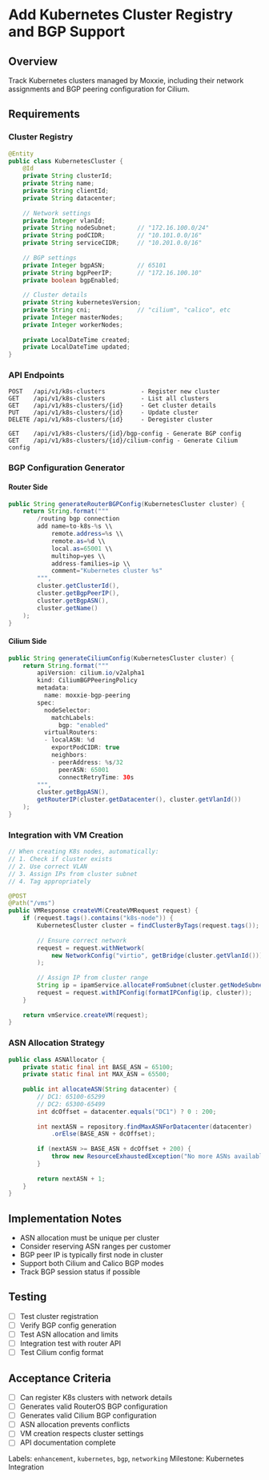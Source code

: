 # Add Kubernetes Cluster Registry and BGP Support

## Overview
Track Kubernetes clusters managed by Moxxie, including their network assignments and BGP peering configuration for Cilium.

## Requirements

### Cluster Registry
```java
@Entity
public class KubernetesCluster {
    @Id
    private String clusterId;
    private String name;
    private String clientId;
    private String datacenter;
    
    // Network settings
    private Integer vlanId;
    private String nodeSubnet;      // "172.16.100.0/24"
    private String podCIDR;         // "10.101.0.0/16"
    private String serviceCIDR;     // "10.201.0.0/16"
    
    // BGP settings
    private Integer bgpASN;         // 65101
    private String bgpPeerIP;       // "172.16.100.10"
    private boolean bgpEnabled;
    
    // Cluster details
    private String kubernetesVersion;
    private String cni;             // "cilium", "calico", etc
    private Integer masterNodes;
    private Integer workerNodes;
    
    private LocalDateTime created;
    private LocalDateTime updated;
}
```

### API Endpoints
```
POST   /api/v1/k8s-clusters          - Register new cluster
GET    /api/v1/k8s-clusters          - List all clusters
GET    /api/v1/k8s-clusters/{id}     - Get cluster details
PUT    /api/v1/k8s-clusters/{id}     - Update cluster
DELETE /api/v1/k8s-clusters/{id}     - Deregister cluster

GET    /api/v1/k8s-clusters/{id}/bgp-config - Generate BGP config
GET    /api/v1/k8s-clusters/{id}/cilium-config - Generate Cilium config
```

### BGP Configuration Generator

#### Router Side
```java
public String generateRouterBGPConfig(KubernetesCluster cluster) {
    return String.format("""
        /routing bgp connection
        add name=to-k8s-%s \\
            remote.address=%s \\
            remote.as=%d \\
            local.as=65001 \\
            multihop=yes \\
            address-families=ip \\
            comment="Kubernetes cluster %s"
        """, 
        cluster.getClusterId(),
        cluster.getBgpPeerIP(),
        cluster.getBgpASN(),
        cluster.getName()
    );
}
```

#### Cilium Side
```java
public String generateCiliumConfig(KubernetesCluster cluster) {
    return String.format("""
        apiVersion: cilium.io/v2alpha1
        kind: CiliumBGPPeeringPolicy
        metadata:
          name: moxxie-bgp-peering
        spec:
          nodeSelector:
            matchLabels:
              bgp: "enabled"
          virtualRouters:
          - localASN: %d
            exportPodCIDR: true
            neighbors:
            - peerAddress: %s/32
              peerASN: 65001
              connectRetryTime: 30s
        """,
        cluster.getBgpASN(),
        getRouterIP(cluster.getDatacenter(), cluster.getVlanId())
    );
}
```

### Integration with VM Creation
```java
// When creating K8s nodes, automatically:
// 1. Check if cluster exists
// 2. Use correct VLAN
// 3. Assign IPs from cluster subnet
// 4. Tag appropriately

@POST
@Path("/vms")
public VMResponse createVM(CreateVMRequest request) {
    if (request.tags().contains("k8s-node")) {
        KubernetesCluster cluster = findClusterByTags(request.tags());
        
        // Ensure correct network
        request = request.withNetwork(
            new NetworkConfig("virtio", getBridge(cluster.getVlanId()))
        );
        
        // Assign IP from cluster range
        String ip = ipamService.allocateFromSubnet(cluster.getNodeSubnet());
        request = request.withIPConfig(formatIPConfig(ip, cluster));
    }
    
    return vmService.createVM(request);
}
```

### ASN Allocation Strategy
```java
public class ASNAllocator {
    private static final int BASE_ASN = 65100;
    private static final int MAX_ASN = 65500;
    
    public int allocateASN(String datacenter) {
        // DC1: 65100-65299
        // DC2: 65300-65499
        int dcOffset = datacenter.equals("DC1") ? 0 : 200;
        
        int nextASN = repository.findMaxASNForDatacenter(datacenter)
            .orElse(BASE_ASN + dcOffset);
            
        if (nextASN >= BASE_ASN + dcOffset + 200) {
            throw new ResourceExhaustedException("No more ASNs available");
        }
        
        return nextASN + 1;
    }
}
```

## Implementation Notes
- ASN allocation must be unique per cluster
- Consider reserving ASN ranges per customer
- BGP peer IP is typically first node in cluster
- Support both Cilium and Calico BGP modes
- Track BGP session status if possible

## Testing
- [ ] Test cluster registration
- [ ] Verify BGP config generation
- [ ] Test ASN allocation and limits
- [ ] Integration test with router API
- [ ] Test Cilium config format

## Acceptance Criteria
- [ ] Can register K8s clusters with network details
- [ ] Generates valid RouterOS BGP configuration
- [ ] Generates valid Cilium BGP configuration
- [ ] ASN allocation prevents conflicts
- [ ] VM creation respects cluster settings
- [ ] API documentation complete

Labels: `enhancement`, `kubernetes`, `bgp`, `networking`
Milestone: Kubernetes Integration